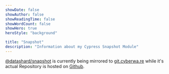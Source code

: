 ```yaml
---
showDate: false
showAuthor: false
showReadingTime: false
showWordCount: false
showHero: true
heroStyle: "background"

title: "Snapshot"
description: "Information about my Cypress Snapshot Module"
---
```


[@datashard/snapshot] is currently being mirrored to [git.cyberwa.re] while it's actual Repository is hosted on [Github].



[@datashard/snapshot]: https://npm.im/@datashard/snapshot
[git.cyberwa.re]: https://git.cyberwa.re/j/snapshot
[Github]: https://github.com/datashard/snapshot
